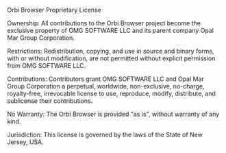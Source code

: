 Orbi Browser Proprietary License

Ownership: All contributions to the Orbi Browser project become the exclusive property of OMG SOFTWARE LLC and its parent company Opal Mar Group Corporation.

Restrictions: Redistribution, copying, and use in source and binary forms, with or without modification, are not permitted without explicit permission from OMG SOFTWARE LLC.

Contributions: Contributors grant OMG SOFTWARE LLC and Opal Mar Group Corporation a perpetual, worldwide, non-exclusive, no-charge, royalty-free, irrevocable license to use, reproduce, modify, distribute, and sublicense their contributions.

No Warranty: The Orbi Browser is provided "as is", without warranty of any kind.

Jurisdiction: This license is governed by the laws of the State of New Jersey, USA.
